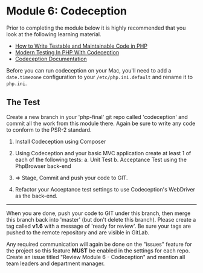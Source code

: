 # Module 6: Codeception

Prior to completing the module below it is highly recommended that you look at the following learning material.  

* [How to Write Testable and Maintainable Code in PHP](http://net.tutsplus.com/tutorials/php/how-to-write-testable-and-maintainable-code-in-php/)
* [Modern Testing In PHP With Codeception](https://tutsplus.com/course/modern-testing-in-php-with-codeception/)
* [Codeception Documentation](http://codeception.com/docs/01-Introduction)

Before you can run codeception on your Mac, you'll need to add a `date.timezone` configuration to your `/etc/php.ini.default` and rename it to `php.ini`.

## The Test


Create a new branch in your 'php-final' git repo called 'codeception' and commit all the work from this module there.  Again be sure to write any code to conform to the PSR-2 standard.

1.  Install Codeception using Composer
2.  Using Codeception and your basic MVC application create at least 1 of each of the following tests:
	a.  Unit Test
	b.  Acceptance Test using the PhpBrowser back-end
	
3.  => Stage, Commit and push your code to GIT.
4.  Refactor your Acceptance test settings to use Codeception's WebDriver as the back-end.


----------

When you are done, push your code to GIT under this branch, then merge this branch back into 'master' (but don't delete this branch).  Please create a tag called **v1.6** with a message of 'ready for review'.  Be sure your tags are pushed to the remote repository and are visible in GitLab.

Any required communication will again be done on the "issues" feature for the project so this feature **MUST** be enabled in the settings for each repo.  Create an issue titled "Review Module 6 - Codeception" and mention all team leaders and department manager.